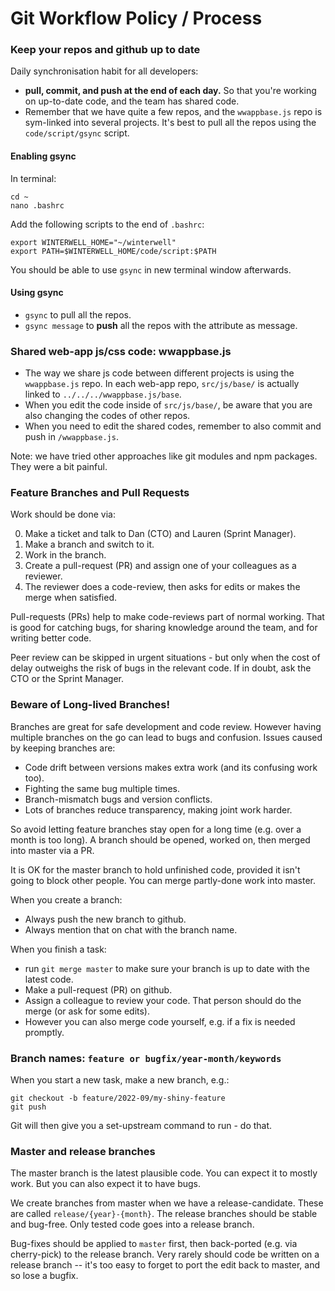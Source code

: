 
# Git Workflow Policy / Process

### Keep your repos and github up to date

Daily synchronisation habit for all developers:

* **pull, commit, and push at the end of each day.** So that you're working on up-to-date code, and the team has shared code.
* Remember that we have quite a few repos, and the `wwappbase.js` repo is sym-linked into several projects. 
It's best to pull all the repos using the `code/script/gsync` script.

#### Enabling gsync

In terminal:
```
cd ~
nano .bashrc
```
Add the following scripts to the end of `.bashrc`:
```
export WINTERWELL_HOME="~/winterwell"
export PATH=$WINTERWELL_HOME/code/script:$PATH
```
You should be able to use `gsync` in new terminal window afterwards. 

#### Using gsync

 - `gsync` to pull all the repos.
 - `gsync message` to **push** all the repos with the attribute as message. 

### Shared web-app js/css code: wwappbase.js

 - The way we share js code between different projects is using the `wwappbase.js` repo. In each web-app repo, `src/js/base/` is actually linked to `../../../wwappbase.js/base`. 
 - When you edit the code inside of `src/js/base/`, be aware that you are also changing the codes of other repos. 
 - When you need to edit the shared codes, remember to also commit and push in `/wwappbase.js`.

Note: we have tried other approaches like git modules and npm packages. They were a bit painful.


### Feature Branches and Pull Requests

Work should be done via:

0. Make a ticket and talk to Dan (CTO) and Lauren (Sprint Manager).
1. Make a branch and switch to it.
2. Work in the branch.
3. Create a pull-request (PR) and assign one of your colleagues as a reviewer.
4. The reviewer does a code-review, then asks for edits or makes the merge when satisfied.

Pull-requests (PRs) help to make code-reviews part of normal working. That is good for catching bugs, for sharing knowledge around the team, and for writing better code.

Peer review can be skipped in urgent situations - but only when the cost of delay outweighs the risk of bugs in the relevant code.
If in doubt, ask the CTO or the Sprint Manager.

### Beware of Long-lived Branches!

Branches are great for safe development and code review. However having multiple branches on the go can lead to bugs and confusion. Issues caused by keeping branches are:

- Code drift between versions makes extra work (and its confusing work too).
- Fighting the same bug multiple times.
- Branch-mismatch bugs and version conflicts.
- Lots of branches reduce transparency, making joint work harder.

So avoid letting feature branches stay open for a long time (e.g. over a month is too long). 
A branch should be opened, worked on, then merged into master via a PR. 

It is OK for the master branch to hold unfinished code, provided it isn't going to block other people. You can merge partly-done work into master.

When you create a branch:

 - Always push the new branch to github.
 - Always mention that on chat with the branch name.

When you finish a task:

 - run `git merge master` to make sure your branch is up to date with the latest code.
 - Make a pull-request (PR) on github.
 - Assign a colleague to review your code. That person should do the merge (or ask for some edits).
 - However you can also merge code yourself, e.g. if a fix is needed promptly.

### Branch names: `feature or bugfix/year-month/keywords`

When you start a new task, make a new branch, e.g.:

```
git checkout -b feature/2022-09/my-shiny-feature
git push
```

Git will then give you a set-upstream command to run - do that.

### Master and release branches

The master branch is the latest plausible code. You can expect it to mostly work. But you can also expect it to have bugs.

We create branches from master when we have a release-candidate. These are called `release/{year}-{month}`.
The release branches should be stable and bug-free. Only tested code goes into a release branch.

Bug-fixes should be applied to `master` first, then back-ported (e.g. via cherry-pick) to the release branch. Very rarely should code be written on a release branch -- it's too easy to forget to port the edit back to master, and so lose a bugfix.
